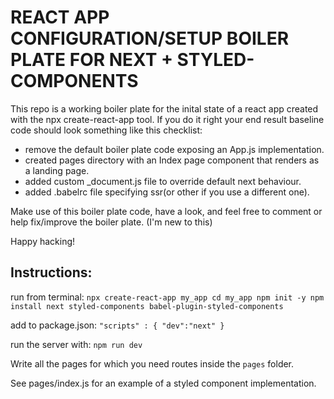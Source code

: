 # REACT APP CONFIGURATION/SETUP BOILER PLATE FOR NEXT + STYLED-COMPONENTS

This repo is a working boiler plate for the inital state of a react app created with the npx create-react-app tool.
If you do it right your end result baseline code should look something like this checklist:

+ remove the default boiler plate code exposing an App.js implementation.
+ created pages directory with an Index page component that renders as a landing page.
+ added custom \_document.js file to override default next behaviour.
+ added .babelrc file specifying ssr(or other if you use a different one).

Make use of this boiler plate code, have a look, and feel free to comment or help fix/improve the boiler plate. (I'm new to this)

Happy hacking!

## Instructions:

run from terminal: 	```
			npx create-react-app my_app
			cd my_app
			npm init -y
			npm install next styled-components babel-plugin-styled-components
			```

add to package.json:	```"scripts" : {
				"dev":"next"
			   }```

run the server with: 	`npm run dev`

Write all the pages for which you need routes inside the `pages` folder.

See pages/index.js for an example of a styled component implementation.

